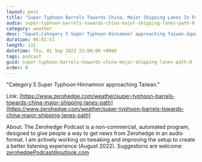 ```yaml
---
layout: post
title: "Super Typhoon Barrels Towards China, Major Shipping Lanes In Path"
audio: super-typhoon-barrels-towards-china-major-shipping-lanes-path-0
category: weather
desc: "&quot;Category 5 Super Typhoon Hinnamnor approaching Taiwan.&quot; "
duration: 00:01:51
length: 111
datetime: Thu, 01 Sep 2022 23:00:00 +0000
tags: podcast
guid: super-typhoon-barrels-towards-china-major-shipping-lanes-path-0
order: 0
---
```

&quot;Category 5 Super Typhoon Hinnamnor approaching Taiwan.&quot; 

Link: [https://www.zerohedge.com/weather/super-typhoon-barrels-towards-china-major-shipping-lanes-path](https://www.zerohedge.com/weather/super-typhoon-barrels-towards-china-major-shipping-lanes-path)

About: The Zerohedge Podcast is a non-commercial, automated program, designed to give people a way to get news from Zerohedge in an audio format.  I am actively working on tweaking and improving the setup to create a better listening experience (August 2022).  Suggestions are welcome: [zerohedgePodcast@outlook.com](mailto:zerohedgePodcast@outlook.com)